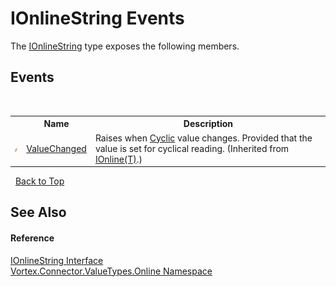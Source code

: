# IOnlineString Events
 

The <a href="T_Vortex_Connector_ValueTypes_Online_IOnlineString.md">IOnlineString</a> type exposes the following members.


## Events
&nbsp;<table><tr><th></th><th>Name</th><th>Description</th></tr><tr><td>![Public event](media/pubevent.gif "Public event")</td><td><a href="E_Vortex_Connector_ValueTypes_Online_IOnline_1_ValueChanged.md">ValueChanged</a></td><td>
Raises when <a href="P_Vortex_Connector_ValueTypes_Online_IOnline_1_Cyclic.md">Cyclic</a> value changes. Provided that the value is set for cyclical reading.
 (Inherited from <a href="T_Vortex_Connector_ValueTypes_Online_IOnline_1.md">IOnline(T)</a>.)</td></tr></table>&nbsp;
<a href="#ionlinestring-events">Back to Top</a>

## See Also


#### Reference
<a href="T_Vortex_Connector_ValueTypes_Online_IOnlineString.md">IOnlineString Interface</a><br /><a href="N_Vortex_Connector_ValueTypes_Online.md">Vortex.Connector.ValueTypes.Online Namespace</a><br />